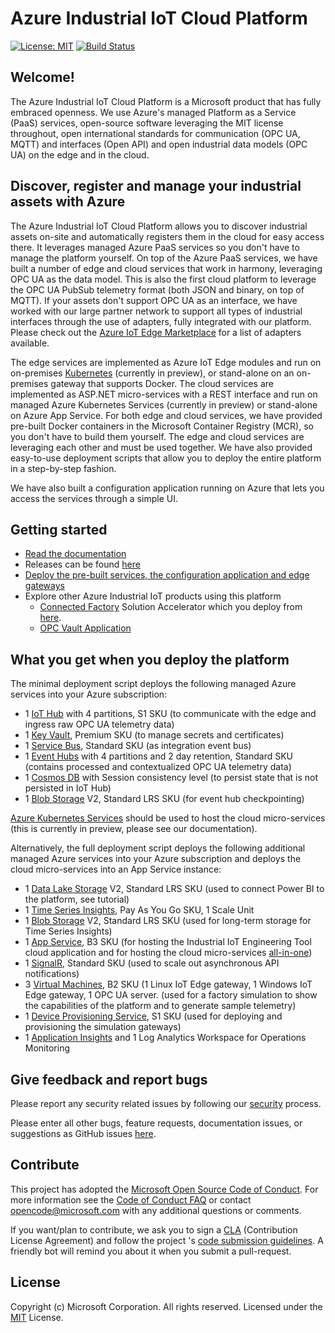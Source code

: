 # Azure Industrial IoT Cloud Platform

[![License: MIT](https://img.shields.io/badge/License-MIT-yellow.svg)](https://opensource.org/licenses/MIT) [![Build Status](https://msazure.visualstudio.com/One/_apis/build/status/Custom/Azure_IOT/Industrial/Components/Azure.Industrial-IoT?branchName=master)](https://msazure.visualstudio.com/One/_build/latest?definitionId=86580&branchName=master)

## Welcome!

The Azure Industrial IoT Cloud Platform is a Microsoft product that has fully embraced openness. We use Azure's managed Platform as a Service (PaaS) services, open-source software leveraging the MIT license throughout, open international standards for communication (OPC UA, MQTT) and interfaces (Open API) and open industrial data models (OPC UA) on the edge and in the cloud.

## Discover, register and manage your industrial assets with Azure

The Azure Industrial IoT Cloud Platform allows you to discover industrial assets on-site and automatically registers them in the cloud for easy access there. It leverages managed Azure PaaS services so you don't have to manage the platform yourself. On top of the Azure PaaS services, we have built a number of edge and cloud services that work in harmony, leveraging OPC UA as the data model. This is also the first cloud platform to leverage the OPC UA PubSub telemetry format (both JSON and binary, on top of MQTT). If your assets don't support OPC UA as an interface, we have worked with our large partner network to support all types of industrial interfaces through the use of adapters, fully integrated with our platform. Please check out the [Azure IoT Edge Marketplace](https://azuremarketplace.microsoft.com/en-us/marketplace/apps/category/internet-of-things?page=1&subcategories=iot-edge-modules) for a list of adapters available.

The edge services are implemented as Azure IoT Edge modules and run on on-premises [Kubernetes](https://docs.microsoft.com/en-us/azure/iot-edge/how-to-install-iot-edge-kubernetes) (currently in preview), or stand-alone on an on-premises gateway that supports Docker. The  cloud services are implemented as ASP.NET micro-services with a REST interface and run on managed Azure Kubernetes Services (currently in preview) or stand-alone on Azure App Service. For both edge and cloud services, we have provided pre-built Docker containers in the Microsoft Container Registry (MCR), so you don't have to build them yourself. The edge and cloud services are leveraging each other and must be used together. We have also provided easy-to-use deployment scripts that allow you to deploy the entire platform in a step-by-step fashion.

We have also built a configuration application running on Azure that lets you access the services through a simple UI.

## Getting started

- [Read the documentation](https://azure.github.io/Industrial-IoT/)
- Releases can be found [here](https://github.com/Azure/Industrial-IoT/releases)
- [Deploy the pre-built services, the configuration application and edge gateways](docs/deploy/readme.md)
- Explore other Azure Industrial IoT products using this platform
  - [Connected Factory](https://github.com/Azure/Azure-IoT-Connected-Factory) Solution Accelerator which you deploy from [here](https://www.azureiotsolutions.com/Accelerators).
  - [OPC Vault Application](https://github.com/Azure/azure-iiot-opc-vault-service/tree/master/app)

## What you get when you deploy the platform

The minimal deployment script deploys the following managed Azure services into your Azure subscription:

- 1 [IoT Hub](https://azure.microsoft.com/en-us/services/iot-hub/) with 4 partitions, S1 SKU (to communicate with the edge and ingress raw OPC UA telemetry data)
- 1 [Key Vault](https://azure.microsoft.com/en-us/services/key-vault/), Premium SKU (to manage secrets and certificates)
- 1 [Service Bus](https://azure.microsoft.com/en-us/services/service-bus/), Standard SKU (as integration event bus)
- 1 [Event Hubs](https://azure.microsoft.com/en-us/services/event-hubs/) with 4 partitions and 2 day retention, Standard SKU (contains processed and contextualized OPC UA telemetry data)
- 1 [Cosmos DB](https://azure.microsoft.com/en-us/services/cosmos-db/) with Session consistency level (to persist state that is not persisted in IoT Hub)
- 1 [Blob Storage](https://azure.microsoft.com/en-us/services/storage/) V2, Standard LRS SKU (for event hub checkpointing)

[Azure Kubernetes Services](https://azure.microsoft.com/en-us/services/kubernetes-service/) should be used to host the cloud micro-services (this is currently in preview, please see our documentation).

Alternatively, the full deployment script deploys the following additional managed Azure services into your Azure subscription and deploys the cloud micro-services into an App Service instance:

- 1 [Data Lake Storage](https://azure.microsoft.com/en-us/services/storage/data-lake-storage/) V2, Standard LRS SKU (used to connect Power BI to the platform, see tutorial)
- 1 [Time Series Insights](https://azure.microsoft.com/en-us/services/time-series-insights), Pay As You Go SKU, 1 Scale Unit
- 1 [Blob Storage](https://azure.microsoft.com/en-us/services/storage/) V2, Standard LRS SKU (used for long-term storage for Time Series Insights)
- 1 [App Service](https://azure.microsoft.com/en-us/services/app-service/), B3 SKU (for hosting the Industrial IoT Engineering Tool cloud application and for hosting the cloud micro-services [all-in-one](https://github.com/Azure/Industrial-IoT/blob/master/docs/services/all-in-one.md))
- 1 [SignalR](https://azure.microsoft.com/en-us/services/signalr-service/), Standard SKU (used to scale out asynchronous API notifications)
- 3 [Virtual Machines](https://azure.microsoft.com/en-us/services/virtual-machines/), B2 SKU (1 Linux IoT Edge gateway, 1 Windows IoT Edge gateway, 1 OPC UA server. (used for a factory simulation to show the capabilities of the platform and to generate sample telemetry)
- 1 [Device Provisioning Service](https://docs.microsoft.com/en-us/azure/iot-dps/), S1 SKU (used for deploying and provisioning the simulation gateways)
- 1 [Application Insights](https://azure.microsoft.com/en-us/services/monitor/) and 1 Log Analytics Workspace for Operations Monitoring

## Give feedback and report bugs

Please report any security related issues by following our [security](security.md) process.

Please enter all other bugs, feature requests, documentation issues, or suggestions as GitHub issues [here](https://github.com/Azure/Industrial-IoT/issues).

## Contribute

This project has adopted the [Microsoft Open Source Code of Conduct](https://opensource.microsoft.com/codeofconduct).  For more information see the [Code of Conduct FAQ](https://opensource.microsoft.com/codeofconduct/faq) or contact [opencode@microsoft.com](mailto:opencode@microsoft.com) with any additional questions or comments.

If you want/plan to contribute, we ask you to sign a [CLA](https://cla.microsoft.com/) (Contribution License Agreement) and follow the project 's [code submission guidelines](contributing.md). A friendly bot will remind you about it when you submit a pull-request.

## License

Copyright (c) Microsoft Corporation. All rights reserved.
Licensed under the [MIT](LICENSE) License.  
